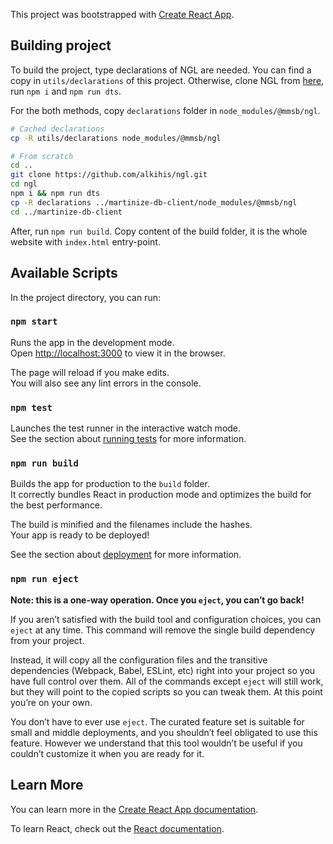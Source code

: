 This project was bootstrapped with [Create React App](https://github.com/facebook/create-react-app).

## Building project

To build the project, type declarations of NGL are needed. You can find a copy in `utils/declarations` of this project.
Otherwise, clone NGL from [here](https://github.com/alkihis/ngl), run `npm i` and `npm run dts`. 

For the both methods, copy `declarations` folder in `node_modules/@mmsb/ngl`.

```bash
# Cached declarations
cp -R utils/declarations node_modules/@mmsb/ngl

# From scratch
cd ..
git clone https://github.com/alkihis/ngl.git
cd ngl
npm i && npm run dts
cp -R declarations ../martinize-db-client/node_modules/@mmsb/ngl
cd ../martinize-db-client
```

After, run `npm run build`. Copy content of the build folder, it is the whole website with `index.html` entry-point.

## Available Scripts

In the project directory, you can run:

### `npm start`

Runs the app in the development mode.<br />
Open [http://localhost:3000](http://localhost:3000) to view it in the browser.

The page will reload if you make edits.<br />
You will also see any lint errors in the console.

### `npm test`

Launches the test runner in the interactive watch mode.<br />
See the section about [running tests](https://facebook.github.io/create-react-app/docs/running-tests) for more information.

### `npm run build`

Builds the app for production to the `build` folder.<br />
It correctly bundles React in production mode and optimizes the build for the best performance.

The build is minified and the filenames include the hashes.<br />
Your app is ready to be deployed!

See the section about [deployment](https://facebook.github.io/create-react-app/docs/deployment) for more information.

### `npm run eject`

**Note: this is a one-way operation. Once you `eject`, you can’t go back!**

If you aren’t satisfied with the build tool and configuration choices, you can `eject` at any time. This command will remove the single build dependency from your project.

Instead, it will copy all the configuration files and the transitive dependencies (Webpack, Babel, ESLint, etc) right into your project so you have full control over them. All of the commands except `eject` will still work, but they will point to the copied scripts so you can tweak them. At this point you’re on your own.

You don’t have to ever use `eject`. The curated feature set is suitable for small and middle deployments, and you shouldn’t feel obligated to use this feature. However we understand that this tool wouldn’t be useful if you couldn’t customize it when you are ready for it.

## Learn More

You can learn more in the [Create React App documentation](https://facebook.github.io/create-react-app/docs/getting-started).

To learn React, check out the [React documentation](https://reactjs.org/).
